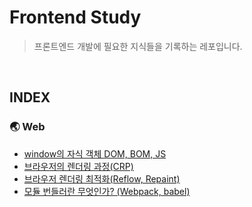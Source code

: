 # Frontend Study

> 프론트엔드 개발에 필요한 지식들을 기록하는 레포입니다.

<br>

## INDEX

### 🌏 Web

- [window의 자식 객체 DOM, BOM, JS](./web/DOM,BOM,JS.md)
- [브라우저의 렌더링 과정(CRP)](./web/Critical-Rendering-Path.md)
- [브라우저 렌더링 최적화(Reflow, Repaint)](./web/Reflow,Repaint.md)
- [모듈 번들러란 무엇인가? (Webpack, babel)](./web/Webpack,babel.md)
